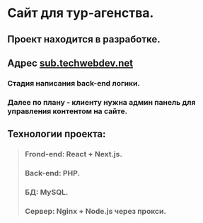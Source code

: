 # Сайт для тур-агенства.
## Проект находится в разработке.
## Адрес [sub.techwebdev.net](https://sub.techwebdev.net)

### Стадия написания back-end логики. 
### Далее по плану - клиенту нужна админ панель для управления контентом на сайте.

  
## Технологии проекта:
  > ### Frond-end: React + Next.js.
  > ### Back-end: PHP.
  > ### БД: MySQL.  
  > ### Сервер: Nginx + Node.js через прокси.
